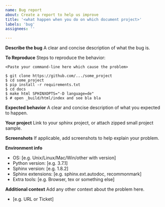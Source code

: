 ```yaml
---
name: Bug report
about: Create a report to help us improve
title: '<what happen when you do on which document project>'
labels: 'bug'
assignees: ''

---
```


**Describe the bug**
A clear and concise description of what the bug is.

**To Reproduce**
Steps to reproduce the behavior:
```
<Paste your command-line here which cause the problem>

$ git clone https://github.com/.../some_project
$ cd some_project
$ pip install -r requirements.txt
$ cd docs
$ make html SPHINXOPTS="-D language=de"
$ # open _build/html/index and see bla bla
```

**Expected behavior**
A clear and concise description of what you expected to happen.

**Your project**
Link to your sphinx project, or attach zipped small project sample.

**Screenshots**
If applicable, add screenshots to help explain your problem.

**Environment info**
- OS: [e.g. Unix/Linux/Mac/Win/other with version]
- Python version: [e.g. 3.7.1]
- Sphinx version: [e.g. 1.8.2]
- Sphinx extensions:  [e.g. sphinx.ext.autodoc, recommonmark]
- Extra tools: [e.g. Browser, tex or something else]

**Additional context**
Add any other context about the problem here.

- [e.g. URL or Ticket]
